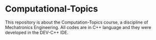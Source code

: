 # Computational-Topics
This repository is about the Computation-Topics course, a discipline of Mechatronics Engineering. All codes are in C++ language and they were developed in the DEV-C++ IDE.
